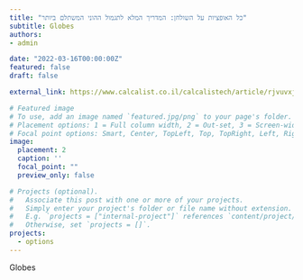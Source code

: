 ```yaml
---
title: "כל האופציות על השולחן: המדריך המלא לתגמול ההוני המשתלם ביותר"
subtitle: Globes
authors:
- admin

date: "2022-03-16T00:00:00Z"
featured: false
draft: false

external_link: https://www.calcalist.co.il/calcalistech/article/rjvuvxjz5

# Featured image
# To use, add an image named `featured.jpg/png` to your page's folder.
# Placement options: 1 = Full column width, 2 = Out-set, 3 = Screen-width
# Focal point options: Smart, Center, TopLeft, Top, TopRight, Left, Right, BottomLeft, Bottom, BottomRight
image:
  placement: 2
  caption: ''
  focal_point: ""
  preview_only: false

# Projects (optional).
#   Associate this post with one or more of your projects.
#   Simply enter your project's folder or file name without extension.
#   E.g. `projects = ["internal-project"]` references `content/project/deep-learning/index.md`.
#   Otherwise, set `projects = []`.
projects: 
  - options
---
```

Globes
